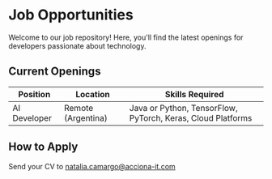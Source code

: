 # Job Opportunities
Welcome to our job repository! Here, you'll find the latest openings for developers passionate about technology.

## Current Openings
| Position       | Location           | Skills Required                          |
|----------------|--------------------|------------------------------------------|
| AI Developer   | Remote (Argentina) | Java or Python, TensorFlow, PyTorch, Keras, Cloud Platforms |

## How to Apply
Send your CV to [natalia.camargo@acciona-it.com](mailto:natalia.camargo@acciona-it.com)
